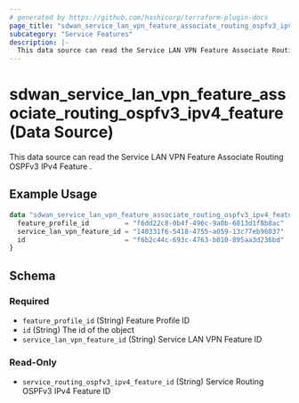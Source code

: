 ```yaml
---
# generated by https://github.com/hashicorp/terraform-plugin-docs
page_title: "sdwan_service_lan_vpn_feature_associate_routing_ospfv3_ipv4_feature Data Source - terraform-provider-sdwan"
subcategory: "Service Features"
description: |-
  This data source can read the Service LAN VPN Feature Associate Routing OSPFv3 IPv4 Feature .
---
```


# sdwan_service_lan_vpn_feature_associate_routing_ospfv3_ipv4_feature (Data Source)

This data source can read the Service LAN VPN Feature Associate Routing OSPFv3 IPv4 Feature .

## Example Usage

```terraform
data "sdwan_service_lan_vpn_feature_associate_routing_ospfv3_ipv4_feature" "example" {
  feature_profile_id         = "f6dd22c8-0b4f-496c-9a0b-6813d1f8b8ac"
  service_lan_vpn_feature_id = "140331f6-5418-4755-a059-13c77eb96037"
  id                         = "f6b2c44c-693c-4763-b010-895aa3d236bd"
}
```

<!-- schema generated by tfplugindocs -->
## Schema

### Required

- `feature_profile_id` (String) Feature Profile ID
- `id` (String) The id of the object
- `service_lan_vpn_feature_id` (String) Service LAN VPN Feature ID

### Read-Only

- `service_routing_ospfv3_ipv4_feature_id` (String) Service Routing OSPFv3 IPv4 Feature ID
